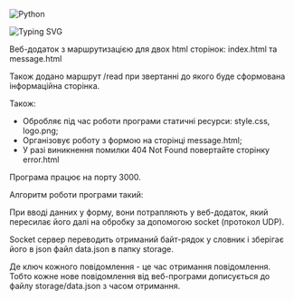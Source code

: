 ![Python](https://img.shields.io/badge/python-3670A0?style=for-the-badge&logo=python&logoColor=ffdd54)

![Typing SVG](https://readme-typing-svg.herokuapp.com?color=%2336BCF7&lines=Python+for+Beginners)

Веб-додаток з маршрутизацією для двох html сторінок: index.html та message.html

Також додано маршрут /read при звертанні до якого буде сформована інформаційна сторінка.

Також:

- Обробляє під час роботи програми статичні ресурси: style.css, logo.png;
- Організовує роботу з формою на сторінці message.html;
- У разі виникнення помилки 404 Not Found повертайте сторінку error.html

Програма працює на порту 3000.

Алгоритм роботи програми такий:

При вводі данних у форму, вони потрапляють у веб-додаток, який пересилає його далі на обробку за допомогою socket (протокол UDP).

Socket сервер переводить отриманий байт-рядок у словник і зберігає його в json файл data.json в папку storage.

Де ключ кожного повідомлення - це час отримання повідомлення. Тобто кожне нове повідомлення від веб-програми дописується до файлу storage/data.json з часом отримання.
